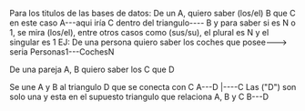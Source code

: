 Para los titulos de las bases de datos: De un A, quiero saber (los/el) B que C
en este caso A---aqui iría C dentro del triangulo---- B
y para saber si es N o 1, se mira (los/el), entre otros casos como (sus/su), el plural es N y el singular es 1
EJ: De una persona quiero saber los coches que posee---> seria Personas1---CochesN

De una pareja A, B quiero saber los C que D

Se une A y B al triangulo D que se conecta con C 
A---D
    |----C              Las ("D") son solo una y esta en el supuesto triangulo que relaciona A, B y C
B---D